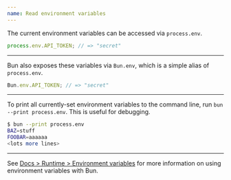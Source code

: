 ```yaml
---
name: Read environment variables
---
```


The current environment variables can be accessed via `process.env`.

```ts
process.env.API_TOKEN; // => "secret"
```

---

Bun also exposes these variables via `Bun.env`, which is a simple alias of `process.env`.

```ts
Bun.env.API_TOKEN; // => "secret"
```

---

To print all currently-set environment variables to the command line, run `bun --print process.env`. This is useful for debugging.

```sh
$ bun --print process.env
BAZ=stuff
FOOBAR=aaaaaa
<lots more lines>
```

---

See [Docs > Runtime > Environment variables](https://bun.sh/docs/runtime/env) for more information on using environment variables with Bun.
